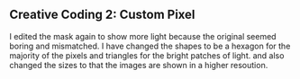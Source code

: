 ## Creative Coding 2: Custom Pixel

I edited the mask again to show more light because the original seemed boring and mismatched. I have changed the shapes to be a hexagon for the majority of the pixels and triangles for the bright patches of light. and also changed the sizes to that the images are shown in a higher resoution.